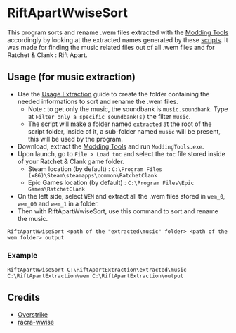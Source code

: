 # RiftApartWwiseSort 
This program sorts and rename .wem files extracted with the [Modding Tools](https://github.com/Tkachov/Overstrike) accordingly by looking at the extracted names generated by these [scripts](https://github.com/PythonBlue/racra-wwise).
It was made for finding the music related files out of all .wem files and for Ratchet & Clank : Rift Apart.

## Usage (for music extraction)

- Use the [Usage Extraction](https://github.com/PythonBlue/racra-wwise?tab=readme-ov-file#usage-extraction) guide to create the folder containing the needed informations to sort and rename the .wem files.
  - Note : to get only the music, the soundbank is `music.soundbank`. Type at `Filter only a specific soundbank(s)` the filter `music`.
  - The script will make a folder named `extracted` at the root of the script folder, inside of it, a sub-folder named `music` will be present, this will be used by the program. 
- Download, extract the [Modding Tools](https://github.com/Tkachov/Overstrike/releases/download/MT%2Fv1.4.4/ModdingTool_v1.4.4.zip) and run `ModdingTools.exe`.
- Upon launch, go to `File > Load toc` and select the `toc` file stored inside of your Ratchet & Clank game folder.
  - Steam location (by default) : `C:\Program Files (x86)\Steam\steamapps\common\RatchetClank`
  - Epic Games location (by default) : `C:\Program Files\Epic Games\RatchetClank`
- On the left side, select `WEM` and extract all the .wem files stored in `wem_0`, `wem_00` and `wem_1` in a folder.
- Then with RiftApartWwiseSort, use this command to sort and rename the music.
```
RiftApartWwiseSort <path of the "extracted\music" folder> <path of the wem folder> output
```
### Example
```
RiftApartWwiseSort C:\RiftApartExtraction\extracted\music C:\RiftApartExtraction\wem C:\RiftApartExtraction\output
```
## Credits
- [Overstrike](https://github.com/Tkachov/Overstrike)
- [racra-wwise](https://github.com/PythonBlue/racra-wwise)
